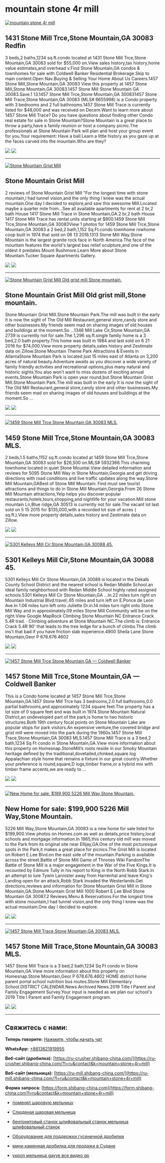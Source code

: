 # mountain stone 4r mill

<a href="https://swt.shibang-china.com/?l=ru&img&k=mountain+stone+4r+mill" target="_blank">![mountain stone 4r mill](http://static.shibang-china.com/all-800x300/1518.jpg)</a>

## 1431 Stone Mill Trce,Stone Mountain,GA 30083 Redfin
3 beds,2 baths,1234 sq.ft.condo located at 1431 Stone Mill Trce,Stone Mountain,GA 30083 sold for $55,000 on.View sales history,tax history,home value estimates,and overhead v.Find Stone Mountain,GA condos &amp; townhomes for sale with Coldwell Banker Residential Brokerage.Skip to main content.Open Nav.Buying &amp; Selling Your Home About Us Careers.1457 Stone Mill,Stone Mountain,GA 30083 View this property at 1457 Stone Mill,Stone Mountain,GA 30083.1457 Stone Mill Stone Mountain GA 30083.Save.1 13.1457 Stone Mill Trce,Stone Mountain,GA 300831457 Stone Mill Trace,Stone Mountain,GA 30083 (MLS# 6655998) is a Condo property with 3 bedrooms and 2 full bathrooms.1457 Stone Mill Trace is currently listed for $48,000 and was received on Decem.Want to learn more about 1457 Stone Mill Trace? Do you have questions about finding other Condo real estate for sale in Stone Mountain?Stone Mountain is a great place to throw a party,have a family reunion or host a company picnic.The professionals at Stone Mountain Park will plan and host your group event for you.Your requirement: Have a ball.Learn a little history as you gaze up at the faces carved into the mountain.Who are they?


<a href="https://whatsapp.shibangsoft.com/WhatsApp.php" target="_blank" title="WhatsApp">![](http://static.shibang-china.com/icon/whatsapp.png)</a> <a href="https://swt.shibang-china.com/?l=ru&icon&k=mountain+stone+4r+mill" target="_blank">![](http://static.shibang-china.com/icon/chat-ru.png)</a>

---

<a href="https://swt.shibang-china.com/?l=ru&img&k=mountain+stone+4r+mill" target="_blank">![Stone Mountain Grist Mill](http://static.shibang-china.com/all-800x300/428.jpg)</a>

## Stone Mountain Grist Mill
2 reviews of Stone Mountain Grist Mill &quot;For the longest time with stone mountain,I had tunnel vision,and the only thing I knew was the actual mountain.One day I decided to explore,and saw this awesome Mill.Located maybe a quarter mile from…See all available apartments for rent at 2 br,2 bath House 1417 Stone Mill Trace in Stone Mountain,GA.2 br,2 bath House 1417 Stone Mill Trace has rental units starting at $800.1459 Stone Mill Trce,Stone Mountain,GA 30083View 1 photos for 1459 Stone Mill Trce,Stone Mountain,GA 30083 a 2 bed,2 bath,1,152 Sq.Ft.condo townhome rowhome coop built in 1974 that sold on 06 13 2018.1313 Stone Mill Way.Stone Mountain is the largest granite rock face in North America.The face of the mountain features the world's largest bas relief sculpture,and one of the oldest it predates Mount Rushmore.Learn More about Stone Mountain.Tucker Square Apartments Gallery.


<a href="https://whatsapp.shibangsoft.com/WhatsApp.php" target="_blank" title="WhatsApp">![](http://static.shibang-china.com/icon/whatsapp.png)</a> <a href="https://swt.shibang-china.com/?l=ru&icon&k=mountain+stone+4r+mill" target="_blank">![](http://static.shibang-china.com/icon/chat-ru.png)</a>

---

<a href="https://swt.shibang-china.com/?l=ru&img&k=mountain+stone+4r+mill" target="_blank">![Stone Mountain Grist Mill Old grist mill,Stone mountain.](http://static.shibang-china.com/all-800x300/1246.jpg)</a>

## Stone Mountain Grist Mill Old grist mill,Stone mountain.
Stone Mountain Grist Mill.Stone Mountain Park.The mill was built in the early It is now the sight of The Old Mill Restaurant,general store,candy store and other businesses.My friends seem mad on sharing images of old houses and buildings at the moment.So …1348 Mill Lake Cir,Stone Mountain,GA 2739 is currently not for sale.The 1,296 sq.ft.single family home is a 3 bed,2.0 bath property.This home was built in 1984 and last sold on 6 21 2016 for $74,000.View more property details,sales history and Zestimate data on Zillow.Stone Mountain Theme Park Attractions &amp; Events in AtlantaStone Mountain Park is located just 15 miles east of Atlanta on 3,200 acres of natural beauty.Adventure awaits as you discover a wide variety of family friendly activities and recreational options,plus many natural and historic sights.You also won’t want to miss dozens of exciting annual events.Stone Mountain Park is open year round,but.Stone Mountain Grist Mill.Stone Mountain Park.The mill was built in the early It is now the sight of The Old Mill Restaurant,general store,candy store and other businesses.My friends seem mad on sharing images of old houses and buildings at the moment.So …


<a href="https://whatsapp.shibangsoft.com/WhatsApp.php" target="_blank" title="WhatsApp">![](http://static.shibang-china.com/icon/whatsapp.png)</a> <a href="https://swt.shibang-china.com/?l=ru&icon&k=mountain+stone+4r+mill" target="_blank">![](http://static.shibang-china.com/icon/chat-ru.png)</a>

---

<a href="https://swt.shibang-china.com/?l=ru&img&k=mountain+stone+4r+mill" target="_blank">![1459 Stone Mill Trce,Stone Mountain,GA 30083 MLS.](http://static.shibang-china.com/all-800x300/932.jpg)</a>

## 1459 Stone Mill Trce,Stone Mountain,GA 30083 MLS.
2 beds,1.5 baths,1152 sq.ft.condo located at 1459 Stone Mill Trce,Stone Mountain,GA 30083 sold for $26,500 on.MLS# 5932366.This charming townhome located in quiet Stone Mountai.View detailed information and reviews for 5095 Stone Mill Way in Stone Mountain,Georgia and get driving directions with road conditions and live traffic updates along the way.Stone Mill Mountain,GABest of Stone Mill Mountain: Find must see tourist attractions and things to do in Stone Mill Mountain,Georgia.From 26 Stone Mill Mountain attractions,Yelp helps you discover popular restaurants,hotels,tours,shopping,and nightlife for your vacation.Mill stone mountain Ln,Blue ridge,GA 30513 is currently not for sale.The vacant lot last sold on 5 15 2015 for $135,000,with a recorded lot size of acres ( sq.ft.).View more property details,sales history and Zestimate data on Zillow.


<a href="https://whatsapp.shibangsoft.com/WhatsApp.php" target="_blank" title="WhatsApp">![](http://static.shibang-china.com/icon/whatsapp.png)</a> <a href="https://swt.shibang-china.com/?l=ru&icon&k=mountain+stone+4r+mill" target="_blank">![](http://static.shibang-china.com/icon/chat-ru.png)</a>

---

<a href="https://swt.shibang-china.com/?l=ru&img&k=mountain+stone+4r+mill" target="_blank">![5301 Kelleys Mill Cir,Stone Mountain,GA 30088 45.](http://static.shibang-china.com/all-800x300/187.jpg)</a>

## 5301 Kelleys Mill Cir,Stone Mountain,GA 30088 45.
5301 Kelleys Mill Cir Stone Mountain,GA 30088 is located in the Dekalb County School District and the nearest school is Redan Middle School.an ideal family neighborhood with Redan Middle School highly rated assigned schools.5301 Kelleys Mill Cir Stone Mountain,GA …In.22 miles turn right on Mountain Industrial Blvd.travel;.65 miles and turn left on E.Ponce de Leon Ave.In 1.06 miles turn left onto Juliette Dr.in.14 miles turn right onto Stone Mill Way and in approximately.09 miles Stone Mill Community will be on the right.View Google MapRock Climbing Stone Mountain NC Entrance Crack 5.4R trad.&nbsp;&#0183;&#32;Climbing adventure at Stone Mountain NC.The climb is: Entrance Crack 5.4R 90' that leads to the tree ledge for a bunch of climbs.The climb ins't that bad if you have friction slab experience.4900 Sheila Lane Stone Mountain,Geor P 678.676.4602


<a href="https://whatsapp.shibangsoft.com/WhatsApp.php" target="_blank" title="WhatsApp">![](http://static.shibang-china.com/icon/whatsapp.png)</a> <a href="https://swt.shibang-china.com/?l=ru&icon&k=mountain+stone+4r+mill" target="_blank">![](http://static.shibang-china.com/icon/chat-ru.png)</a>

---

<a href="https://swt.shibang-china.com/?l=ru&img&k=mountain+stone+4r+mill" target="_blank">![1457 Stone Mill Trce,Stone Mountain,GA — Coldwell Banker](http://static.shibang-china.com/all-800x300/611.jpg)</a>

## 1457 Stone Mill Trce,Stone Mountain,GA — Coldwell Banker
This is a Condo home located at 1457 Stone Mill Trce,Stone Mountain,GA.1457 Stone Mill Trce has 3 bedrooms,2.0 full bathrooms,0.0 partial bathrooms,and approximately 1234 square feet.The property has a lot size of 0 square feet and was built in 1974.Stone Mountain Natural District,an undeveloped part of the park,is home to two historic structures.Both 19th century focal points on Stone Mountain Lake are popular stops for park visitors.An expensive venture,the covered bridge and grist mill were moved into the park during the 1960s.1457 Stone Mill Trace,Stone Mountain,GA 30083 MLS.1457 Stone Mill Trace is a 3 bed,2 bath,1234 Sq Ft condo in Stone Mountain,GA.View more information about this property on Homesnap.StoneMill’s roots reside in our Smoky Mountain heritage defined by the traditional,dovetailed,chinked,square log Appalachian style home that remains a fixture in our great country.Whether your preference is round,square,D logs,timber frame,or a hybrid mix with timber frame accents,we are ready to …


<a href="https://whatsapp.shibangsoft.com/WhatsApp.php" target="_blank" title="WhatsApp">![](http://static.shibang-china.com/icon/whatsapp.png)</a> <a href="https://swt.shibang-china.com/?l=ru&icon&k=mountain+stone+4r+mill" target="_blank">![](http://static.shibang-china.com/icon/chat-ru.png)</a>

---

<a href="https://swt.shibang-china.com/?l=ru&img&k=mountain+stone+4r+mill" target="_blank">![New Home for sale: $199,900 5226 Mill Way,Stone Mountain.](http://static.shibang-china.com/all-800x300/943.jpg)</a>

## New Home for sale: $199,900 5226 Mill Way,Stone Mountain.
5226 Mill Way,Stone Mountain,GA 30083 is a new home for sale listed for $199,900.View photos on Homes.com as well as details,price history,local schools and mortgage information.In 1965,this century old mill was moved to the Park from its original site near Ellijay,GA.One of the most picturesque spots in the Park,it makes a great place for picnics.The Grist Mill is located on Robert E.Lee Blvd.on the east side of the mountain.Parking is available across the street.Battle of Stone Mill Game of Thrones Wiki FandomThe Battle of Stone Mill is a major engagement in the War of the Five Kings.It is recounted by Edmure Tully in his report to King in the North Robb Stark.In an attempt to lure Tywin Lannister away from Harrenhal and leave King's Landing open for an attack,Robb Stark invaded the Westerlands.Get directions,reviews and information for Stone Mountain Grist Mill in Stone Mountain,GA.Stone Mountain Grist Mill 1000 Robert E Lee Blvd Stone Mountain GA 30087.2 Reviews.Menu &amp; Reservations.For the longest time with stone mountain,I had tunnel vision,and the only thing I knew was the actual mountain.One day I decided to explore.


<a href="https://whatsapp.shibangsoft.com/WhatsApp.php" target="_blank" title="WhatsApp">![](http://static.shibang-china.com/icon/whatsapp.png)</a> <a href="https://swt.shibang-china.com/?l=ru&icon&k=mountain+stone+4r+mill" target="_blank">![](http://static.shibang-china.com/icon/chat-ru.png)</a>

---

<a href="https://swt.shibang-china.com/?l=ru&img&k=mountain+stone+4r+mill" target="_blank">![1457 Stone Mill Trace,Stone Mountain,GA 30083 MLS.](http://static.shibang-china.com/all-800x300/1353.jpg)</a>

## 1457 Stone Mill Trace,Stone Mountain,GA 30083 MLS.
1457 Stone Mill Trace is a 3 bed,2 bath,1234 Sq Ft condo in Stone Mountain,GA.View more information about this property on Homesnap.Stone Mountain,Geor P 678.676.4602 HOME district home parent portal school nutrition bus routes.Stone Mill Elementary School.DISTRICT CALENDAR.News.Archived News.2019 Title I Parent and Family Engagement Survey.Your input is needed as we plan our school's 2019 Title I Parent and Family Engagement program.

<a href="https://whatsapp.shibangsoft.com/WhatsApp.php" target="_blank" title="WhatsApp">![](http://static.shibang-china.com/icon/whatsapp.png)</a> <a href="https://swt.shibang-china.com/?l=ru&icon&k=mountain+stone+4r+mill" target="_blank">![](http://static.shibang-china.com/icon/chat-ru.png)</a>

---
## Свяжитесь с нами:

**Теперь говорите:** [Нажмите, чтобы начать чат](https://swt.shibang-china.com?l=ru&contact&k=mountain+stone+4r+mill)

**WhatsApp:**  [+8613621919955](https://whatsapp.shibangsoft.com/WhatsApp.php)

**Веб-сайт (дробилка):** [https://ru-crusher.shibang-china.com/](https://ru-crusher.shibang-china.com/?l=ru&contact&k=mountain+stone+4r+mill)

**Веб-сайт (мельница):** [https://ru-mill.shibang-china.com/](https://ru-mill.shibang-china.com/?l=ru&contact&k=mountain+stone+4r+mill)

**Форма запроса:** [https://form.shibang-china.com](https://form.shibang-china.com?l=ru&contact&k=mountain+stone+4r+mill)

* [поменял шаровую мельницу](../123/%D0%BF%D0%BE%D0%BC%D0%B5%D0%BD%D1%8F%D0%BB%20%D1%88%D0%B0%D1%80%D0%BE%D0%B2%D1%83%D1%8E%20%D0%BC%D0%B5%D0%BB%D1%8C%D0%BD%D0%B8%D1%86%D1%83.md)

* [Слюдяная шаровая мельница](../121/%D0%A1%D0%BB%D1%8E%D0%B4%D1%8F%D0%BD%D0%B0%D1%8F%20%D1%88%D0%B0%D1%80%D0%BE%D0%B2%D0%B0%D1%8F%20%D0%BC%D0%B5%D0%BB%D1%8C%D0%BD%D0%B8%D1%86%D0%B0.md)

* [бентонитовый станок шлифовальный станок мельница шлифовальный станок](../122/%D0%B1%D0%B5%D0%BD%D1%82%D0%BE%D0%BD%D0%B8%D1%82%D0%BE%D0%B2%D1%8B%D0%B9%20%D1%81%D1%82%D0%B0%D0%BD%D0%BE%D0%BA%20%D1%88%D0%BB%D0%B8%D1%84%D0%BE%D0%B2%D0%B0%D0%BB%D1%8C%D0%BD%D1%8B%D0%B9%20%D1%81%D1%82%D0%B0%D0%BD%D0%BE%D0%BA%20%D0%BC%D0%B5%D0%BB%D1%8C%D0%BD%D0%B8%D1%86%D0%B0%20%D1%88%D0%BB%D0%B8%D1%84%D0%BE%D0%B2%D0%B0%D0%BB%D1%8C%D0%BD%D1%8B%D0%B9%20%D1%81%D1%82%D0%B0%D0%BD%D0%BE%D0%BA.md)

* [Оборудование для поддержки гусеничной дробилки](../123/%D0%9E%D0%B1%D0%BE%D1%80%D1%83%D0%B4%D0%BE%D0%B2%D0%B0%D0%BD%D0%B8%D0%B5%20%D0%B4%D0%BB%D1%8F%20%D0%BF%D0%BE%D0%B4%D0%B4%D0%B5%D1%80%D0%B6%D0%BA%D0%B8%20%D0%B3%D1%83%D1%81%D0%B5%D0%BD%D0%B8%D1%87%D0%BD%D0%BE%D0%B9%20%D0%B4%D1%80%D0%BE%D0%B1%D0%B8%D0%BB%D0%BA%D0%B8.md)

* [мини каменная дробилка для продажи в Судане](../124/%D0%BC%D0%B8%D0%BD%D0%B8%20%D0%BA%D0%B0%D0%BC%D0%B5%D0%BD%D0%BD%D0%B0%D1%8F%20%D0%B4%D1%80%D0%BE%D0%B1%D0%B8%D0%BB%D0%BA%D0%B0%20%D0%B4%D0%BB%D1%8F%20%D0%BF%D1%80%D0%BE%D0%B4%D0%B0%D0%B6%D0%B8%20%D0%B2%20%D0%A1%D1%83%D0%B4%D0%B0%D0%BD%D0%B5.md)

* [укроп мельница gayye все видео gp](../124/%D1%83%D0%BA%D1%80%D0%BE%D0%BF%20%D0%BC%D0%B5%D0%BB%D1%8C%D0%BD%D0%B8%D1%86%D0%B0%20gayye%20%D0%B2%D1%81%D0%B5%20%D0%B2%D0%B8%D0%B4%D0%B5%D0%BE%20gp.md)